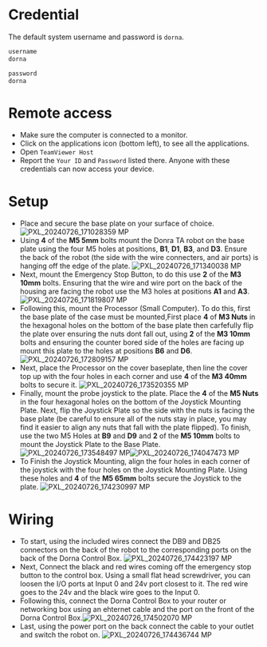 # Credential
The default system username and password is `dorna`.
```bash
username
dorna

password
dorna
```

# Remote access
- Make sure the computer is connected to a monitor.
- Click on the applications icon (bottom left), to see all the applications.
- Open `TeamViewer Host`
- Report the `Your ID` and `Password` listed there. Anyone with these credentials can now access your device.

# Setup
- Place and secure the base plate on your surface of choice.![PXL_20240726_171028359 MP](https://github.com/user-attachments/assets/cfca73da-3b19-4245-977e-958e5c6d1231)
- Using  **4** of the **M5 5mm** bolts mount the Donra TA robot on the base plate using the four M5 holes at positions, **B1**, **D1**, **B3**, and **D3**. Ensure the back of the robot (the side with the wire connecters, and air ports) is hanging off the edge of the plate. ![PXL_20240726_171340038 MP](https://github.com/user-attachments/assets/25ae8a1f-a4d7-4da5-847c-69f93b8b0d24)
- Next, mount the Emergency Stop Button, to do this use **2** of the **M3 10mm** bolts. Ensuring that the wire and wire port on the back of the housing are facing the robot use the M3 holes at positions **A1** and **A3**. ![PXL_20240726_171819807 MP](https://github.com/user-attachments/assets/2571ed44-8a6d-4d37-8796-5ba5254b516c)
- Following this, mount the Processor (Small Computer). To do this, first the base plate of the case must be mounted,First place **4** of **M3 Nuts** in the hexagonal holes on the bottom of the base plate then carfefully flip the plate over ensuring the nuts dont fall out, using **2** of the **M3 10mm** bolts and ensuring the counter bored side of the holes are facing up mount this plate to the holes at positions **B6** and **D6**.![PXL_20240726_172809157 MP](https://github.com/user-attachments/assets/c6a0bd66-c83c-428c-97e0-58de5cdfd135)
- Next, place the Processor on the cover baseplate, then line the cover top up with the four holes in each corner and use **4** of the **M3 40mm** bolts to secure it. ![PXL_20240726_173520355 MP](https://github.com/user-attachments/assets/2f05899f-5ecd-49d5-ae9c-252438d9769c)
- Finally, mount the probe joystick to the plate. Place the **4** of the **M5 Nuts** in the four hexagonal holes on the bottom of the Joystick Mounting Plate. Next, flip the Joystick Plate so the side with the nuts is facing the base plate (be careful to ensure all of the nuts stay in place, you may find it easier to align any nuts that fall with the plate flipped). To finish, use the two M5 Holes at **B9** and **D9** and **2** of the **M5 10mm** bolts to mount the Joystick Plate to the Base Plate. ![PXL_20240726_173548497 MP](https://github.com/user-attachments/assets/e6f4d499-e027-4d6d-9a0c-db9503f3d95b)![PXL_20240726_174047473 MP](https://github.com/user-attachments/assets/6c4bd7ae-91b8-4fad-90db-bbf4cf7f6ecb)
- To Finish the Joystick Mounting, align the four holes in each corner of the joystick with the four holes on the Joystick Mounting Plate. Using these holes and **4** of the **M5 65mm** bolts secure the Joystick to the plate. ![PXL_20240726_174230997 MP](https://github.com/user-attachments/assets/85ec5dcd-e0f4-4c98-8d38-c00e60e62f79)

# Wiring
- To start, using the included wires connect the DB9 and DB25 connectors on the back of the robot to the corresponding ports on the back of the Dorna Control Box. ![PXL_20240726_174423197 MP](https://github.com/user-attachments/assets/afc8314f-0252-4935-bb6b-e058c2dab81b)
- Next, Connect the black and red wires coming off the emergency stop button to the control box. Using a small flat head screwdriver, you can loosen the I/O ports at Input 0 and 24v port closest to it. The red wire goes to the 24v and the black wire goes to the Input 0. 
- Following this, connect the Dorna Control Box to your router or networking box using an ehternet cable and the port on the front of the Dorna Control Box.![PXL_20240726_174502070 MP](https://github.com/user-attachments/assets/5c153dec-f717-4ed9-89ac-32abbded5343)
- Last, using the power port on the back connect the cable to your outlet and switch the robot on. ![PXL_20240726_174436744 MP](https://github.com/user-attachments/assets/370d03f2-4bb8-4612-9ddf-0c51c75a4a89)
